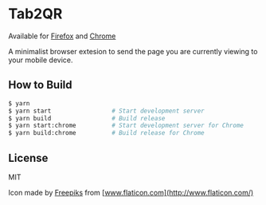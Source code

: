 # Tab2QR

Available for [Firefox](https://addons.mozilla.org/firefox/addon/tab2qr/) and [Chrome](https://chrome.google.com/webstore/detail/tab2qr/mkfcgekjddmlceifimndhbliepfgnogo)

A minimalist browser extesion to send the page you are currently viewing to your mobile device.

## How to Build

```bash
$ yarn
$ yarn start                 # Start development server
$ yarn build                 # Build release
$ yarn start:chrome          # Start development server for Chrome
$ yarn build:chrome          # Build release for Chrome
```

## License

MIT

Icon made by [Freepiks](https://www.flaticon.com/authors/freepik) from [www.flaticon.com](http://www.flaticon.com/)
